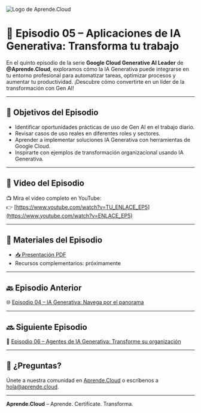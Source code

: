 ![Logo de Aprende.Cloud](https://media.licdn.com/dms/image/v2/D4E0BAQEcS_NueMRdKg/company-logo_200_200/company-logo_200_200/0/1720507130557/aprende_cloud_logo?e=1753315200&v=beta&t=4h0PIMDcupaxj_IH6IkyNkzja5ElsqWlyCQuPppjVwY)

# 💼 Episodio 05 – Aplicaciones de IA Generativa: Transforma tu trabajo

En el quinto episodio de la serie **Google Cloud Generative AI Leader** de **@Aprende.Cloud**, exploramos cómo la IA Generativa puede integrarse en tu entorno profesional para automatizar tareas, optimizar procesos y aumentar tu productividad. ¡Descubre cómo convertirte en un líder de la transformación con Gen AI!

---

## 🎯 Objetivos del Episodio

- Identificar oportunidades prácticas de uso de Gen AI en el trabajo diario.
- Revisar casos de uso reales en diferentes roles y sectores.
- Aprender a implementar soluciones IA Generativa con herramientas de Google Cloud.
- Inspirarte con ejemplos de transformación organizacional usando IA Generativa.

---

## 🎥 Video del Episodio

📺 Mira el video completo en YouTube:  
👉 [https://www.youtube.com/watch?v=TU_ENLACE_EP5](https://www.youtube.com/watch?v=ENLACE_EP5)

---

## 📄 Materiales del Episodio

- [📥 Presentación PDF](./ctr-gcp-generative-ai-leader-ep-05.pdf)
- Recursos complementarios: próximamente

---

## 🔙 Episodio Anterior

🌐 [Episodio 04 – IA Generativa: Navega por el panorama](../ep-04-crt-gcp-generative-ai-leader-aprendecloud/)

---

## 🔜 Siguiente Episodio

📝 [Episodio 06 – Agentes de IA Generativa: Transforme su organización](../ep-06-crt-gcp-generative-ai-leader-aprendecloud/)

---

## 💬 ¿Preguntas?

Únete a nuestra comunidad en [Aprende.Cloud](https://www.youtube.com/@aprendecloud) o escríbenos a hola@aprende.cloud.

---

**Aprende.Cloud** – Aprende. Certifícate. Transforma.
